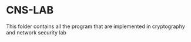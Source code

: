 # CNS-LAB
This folder contains all the program that are implemented in cryptography and network security lab 

